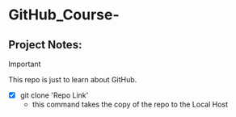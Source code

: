 # GitHub_Course-

## Project Notes:


> [!IMPORTANT]
> This repo is just to learn about GitHub.



- [x] git clone  'Repo Link'
  - this command takes the copy of the repo to the Local Host 
